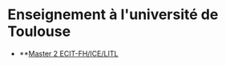 # Enseignement à l'université de Toulouse


* **[Master 2 ECIT-FH/ICE/LITL](https://github.com/truillet/uftmip/tree/master/m2ice)
